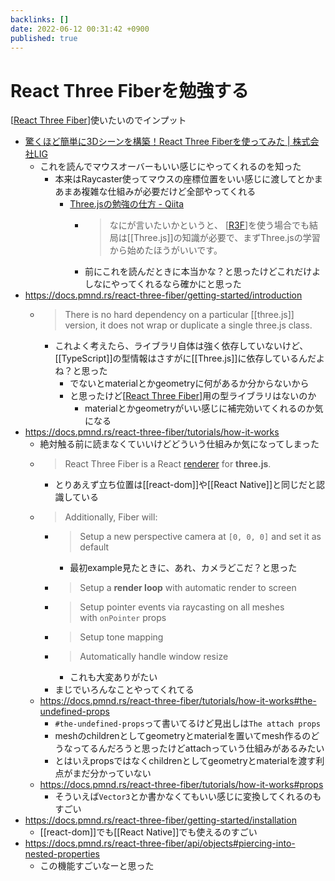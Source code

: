 ```yaml
---
backlinks: []
date: 2022-06-12 00:31:42 +0900
published: true
---
```


# React Three Fiberを勉強する

[[React Three Fiber]]使いたいのでインプット

- [驚くほど簡単に3Dシーンを構築！React Three Fiberを使ってみた | 株式会社LIG](https://liginc.co.jp/587025)
  - これを読んでマウスオーバーもいい感じにやってくれるのを知った
    - 本来はRaycaster使ってマウスの座標位置をいい感じに渡してとかまあまあ複雑な仕組みが必要だけど全部やってくれる
      - [Three.jsの勉強の仕方 - Qiita](https://qiita.com/nemutas/items/d2d738749184a7a42f1d)
        - > なにが言いたいかというと、 [[R3F]]を使う場合でも結局は[[Three.js]]の知識が必要で、まずThree.jsの学習から始めたほうがいいです。
        - 前にこれを読んだときに本当かな？と思ったけどこれだけよしなにやってくれるなら確かにと思った
- https://docs.pmnd.rs/react-three-fiber/getting-started/introduction
  - > There is no hard dependency on a particular [[three.js]] version, it does not wrap or duplicate a single three.js class.
    - これよく考えたら、ライブラリ自体は強く依存していないけど、[[TypeScript]]の型情報はさすがに[[Three.js]]に依存しているんだよね？と思った
      - でないとmaterialとかgeometryに何があるか分からないから
      - と思ったけど[[React Three Fiber]]用の型ライブラリはないのか
        - materialとかgeometryがいい感じに補完効いてくれるのか気になる
- https://docs.pmnd.rs/react-three-fiber/tutorials/how-it-works
  - 絶対触る前に読まなくていいけどどういう仕組みか気になってしまった
  - > React Three Fiber is a React [renderer](https://reactjs.org/docs/codebase-overview.html#renderers) for **three.js**.
    - とりあえず立ち位置は[[react-dom]]や[[React Native]]と同じだと認識している
  - > Additionally, Fiber will:
    - > Setup a new perspective camera at `[0, 0, 0]` and set it as default
      - 最初example見たときに、あれ、カメラどこだ？と思った
    - > Setup a **render loop** with automatic render to screen
    - > Setup pointer events via raycasting on all meshes with `onPointer` props
    - > Setup tone mapping
    - > Automatically handle window resize
      - これも大変ありがたい
    - まじでいろんなことやってくれてる
  - https://docs.pmnd.rs/react-three-fiber/tutorials/how-it-works#the-undefined-props
    - `#the-undefined-props`って書いてるけど見出しは`The attach props`
    - meshのchildrenとしてgeometryとmaterialを置いてmesh作るのどうなってるんだろうと思ったけどattachっていう仕組みがあるみたい
    - とはいえpropsではなくchildrenとしてgeometryとmaterialを渡す利点がまだ分かっていない
  - https://docs.pmnd.rs/react-three-fiber/tutorials/how-it-works#props
    - そういえば`Vector3`とか書かなくてもいい感じに変換してくれるのもすごい
- https://docs.pmnd.rs/react-three-fiber/getting-started/installation
  - [[react-dom]]でも[[React Native]]でも使えるのすごい
- https://docs.pmnd.rs/react-three-fiber/api/objects#piercing-into-nested-properties
  - この機能すごいなーと思った

[//begin]: # "Autogenerated link references for markdown compatibility"
[React Three Fiber]: <React Three Fiber> "React Three Fiber"
[R3F]: R3F "R3F"
[React Three Fiber]: <React Three Fiber> "React Three Fiber"
[//end]: # "Autogenerated link references"